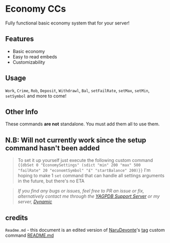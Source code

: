 # Economy CCs
Fully functional basic economy system that for your server!

## Features
- Basic economy
- Easy to read embeds
- Customizability

## Usage

`Work`, `Crime`, `Rob`, `Deposit`, `Withdrawl`, `Bal`, `setFailRate`, `setMax`, `setMin`, `setSymbol` and more to come!

## Other Info
These commands **are not** standalone. You must add them all to use them.

## N.B: Will not currently work since the setup command hasn't been added
> To set it up yourself just execute the following custom command
`{{dbSet 0 "EconomySettings" (sdict "min" 200 "max" 500 "failRate" 20 "economtSymbol" "£" "startBalance" 200)}}`
> I'm hoping to make 1 `set` command that can handle all settings arguments in the future, but there's no ETA

> *If you find any bugs or issues, feel free to PR an issue or fix, alternatively contact me through the [YAGPDB Support Server](https://discord.gg/SY7wn39SYD) or my server, [Dynamic](https://discord.gg/2WfF9JxuTU)*


## credits

`Readme.md` - this document is an edited version of [NaruDevonte](https://github.com/NaruDevnote)'s [tag](https://github.com/NaruDevnote/yagpdb-ccs/tree/master/tags) custom command [README.md](https://github.com/NaruDevnote/yagpdb-ccs/blob/master/tags/README.md)
